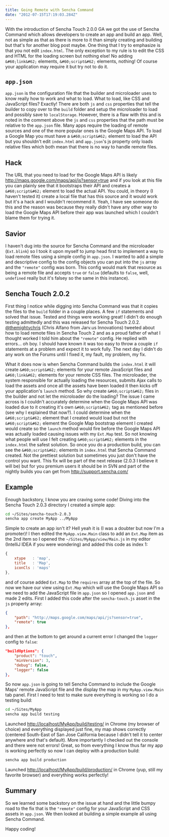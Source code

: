 ```yaml
---
title: Going Remote with Sencha Command
date: "2012-07-15T17:19:03.284Z"
---
```


With the introduction of Sencha Touch 2.0.0 GA we got the use of Sencha Command which allows developers to create an app and build an app. Well, not as simple as that as there is more to it than simply creating and building but that's for another blog post maybe. One thing that I try to emphasize is that you not edit `index.html`. The only exception to my rule is to edit the CSS and HTML for the loading screen but nothing else! No adding `&#60;link&#62;` elements, `&#60;script&#62;` elements, nothing! Of course your application may require it but try not to do it.

## `app.json`

`app.json` is the configuration file that the builder and microloader uses to know really how to work and what to load. What to load, like CSS and JavaScript files? Exactly! There are both `js` and `css` properties that tell the builder to copy over to the `build` folder and setup the microloader to load and possibly save to `localStorage`. However, there is a flaw with this and is noted in the comment above the `js` and `css` properties that the path must be relative to the `app.json` file. Many apps require the loading of remote sources and one of the more popular ones is the Google Maps API. To load a Google Map you must have a `&#60;script&#62;` element to load the API but you shouldn't edit `index.html` and `app.json`'s js property only loads relative files which both mean that there is no way to handle remote files.

## Hack

The URL that you need to load for the Google Maps API is likely <a href="http://maps.google.com/maps/api/js?sensor=true" target="_blank">http://maps.google.com/maps/api/js?sensor=true</a> and if you look at this file you can plainly see that it bootstraps their API and creates a `&#60;script&#62;` element to load the actual API. You could, in theory (I haven't tested it) create a local file that has this source and it would work but it's a hack and I wouldn't recommend it. Yeah, I have see someone do this and the reason was because they really didn't have any other way to load the Google Maps API before their app was launched which I couldn't blame them for trying it.

## Savior

I haven't dug into the source for Sencha Command and the microloader (`Ext.blink`) so I took it upon myself to jump head first to implement a way to load remote files using a simple config in `app.json`. I wanted to add a simple and descriptive config to the config objects you can put into the `js` array and the `"remote"` config was born. This config would mark that resource as being a remote file and accepts `true` or `false` (defaults to `false`, well, `undefined` really but it's falsey so the same in this instance).

## Sencha Touch 2.0.2

First thing I notice while digging into Sencha Command was that it copies the files to the `build` folder in a couple places. A few `if` statements and solved that issue. Tested and things were working great! I didn't do enough testing admittedly and this was released for Sencha Touch 2.0.2. <a href="http://twitter.com/themightychris" target="_blank">@themightychris</a> (Chris Alfano from Jarv.us Innovations) tweeted about how to load remote files in Sencha Touch 2 and as a proud father of what I thought worked I told him about the `"remote"` config. He replied with errors... oh boy. I should have known it was too easy to throw a couple `if` statements at a problem and expect it to work fully. The next day I didn't do any work on the Forums until I fixed it, my fault, my problem, my fix.

What it does now is when Sencha Command builds the `index.html` it will create `&#60;script&#62;` elements for your remote JavaScript files and `&#60;link&#62;` elements for your remote CSS files. The microloader, the system responsible for actually loading the resources, submits Ajax calls to load the assets and once all the assets have been loaded it then kicks off your application's `launch` method. So why create `&#60;script&#62;` files in the builder and not let the microloader do the loading? The issue I came across is I couldn't accurately determine when the Google Maps API was loaded due to it creating it's own `&#60;script&#62;` tag as mentioned before (see why I explained that now?). I could determine when the `&#60;script&#62;` element that I created would load but not the `&#60;script&#62;` element the Google Map bootstrap element I created would create so the `launch` method would fire before the Google Maps API was actually loaded causing issues with my `Ext.Map` test. So not knowing what people will use I felt creating `&#60;script&#62;` elements in the `index.html` the safest solution. So once you do a production build, you can see the `&#60;script&#62;` elements in `index.html` that Sencha Command created. Not the prettiest solution but sometimes you just don't have the control you want. This fix will be part of the next release (2.0.3 I believe it will be) but for you premium users it should be in SVN and part of the nightly builds you can get from <a href="http://support.sencha.com/" target="_blank">http://support.sencha.com/</a>

## Example

Enough backstory, I know you are craving some code! Diving into the Sencha Touch 2.0.3 directory I created a simple app:

```sh
cd ~/Sites/sencha-touch-2.0.3
sencha app create MyApp ../MyApp
```

Simple to create an app isn't it? Hell yeah it is (I was a doubter but now I'm a promoter)! I then edited the `MyApp.view.Main` class to add an `Ext.Map` item as the 2nd item so I opened the `~/Sites/MyApp/view/Main.js` in my editor (IntelliJ IDEA if you were wondering) and added this code as index 1:

```js
{
    xtype   : 'map',
    title   : 'Map',
    iconCls : 'maps'
},
```

and of course added `Ext.Map` to the `requires` array at the top of the file. So now we have our view using `Ext.Map` which will use the Google Maps API so we need to add the JavaScript file in `app.json` so I opened `app.json` and made 2 edits. First I added this code after the `sencha-touch.js` asset in the `js` property array:

```json
{
    "path": "http://maps.google.com/maps/api/js?sensor=true",
    "remote": true
},
```

and then at the bottom to get around a current error I changed the `logger` config to `false`:

```json
"buildOptions": {
    "product": "touch",
    "minVersion": 3,
    "debug": false,
    "logger": false
},
```

So now `app.json` is going to tell Sencha Command to include the Google Maps' remote JavaScript file and the display the map in my `MyApp.view.Main` tab panel. First I need to test to make sure everything is working so I do a testing build:

```sh
cd ~/Sites/MyApp
sencha app build testing
```

Launched <a href="http://localhost/MyApp/build/testing/" target="_blank">http://localhost/MyApp/build/testing/</a> in Chrome (my browser of choice) and everything displayed just fine, my map shows correctly (centered South-East of San Jose California because I didn't tell it to center anywhere and that's default). More importantly I checked out the console and there were not errors! Great, so from everything I know thus far my app is working perfectly so now I can deploy with a production build:

```sh
sencha app build production
```

Launched <a href="http://localhost/MyApp/build/production/" target="_blank">http://localhost/MyApp/build/production/</a> in Chrome (yup, still my favorite browser) and everything works perfectly!

## Summary

So we learned some backstory on the issue at hand and the little bumpy road to the fix that is the `"remote"` config for your JavaScript and CSS assets in `app.json`. We then looked at building a simple example all using Sencha Command.

Happy coding!
